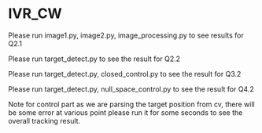 # IVR_CW
Please run image1.py, image2.py, image_processing.py to see 
results for Q2.1

Please run target_detect.py to see the result for Q2.2

Please run target_detect.py, closed_control.py to see the result for Q3.2

Please run target_detect.py, null_space_control.py to see the result for Q4.2

Note for control part as we are parsing the target position from cv, there will be some error at various point
please run it for some seconds to see the
overall tracking result.
